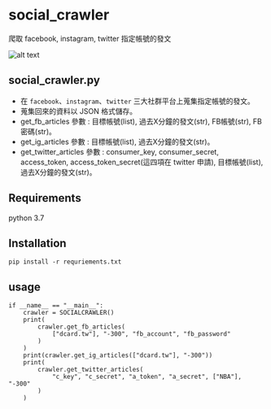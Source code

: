 # social_crawler
爬取 facebook, instagram, twitter 指定帳號的發文

![alt text](https://i.imgur.com/HC1v8Cb.gif)

## social_crawler.py
* 在 `facebook`、`instagram`、`twitter` 三大社群平台上蒐集指定帳號的發文。
* 蒐集回來的資料以 JSON 格式儲存。
* get_fb_articles 參數 : 目標帳號(list), 過去X分鐘的發文(str), FB帳號(str), FB密碼(str)。
* get_ig_articles 參數 : 目標帳號(list), 過去X分鐘的發文(str)。
* get_twitter_articles 參數 : consumer_key, consumer_secret, access_token, access_token_secret(這四項在 twitter 申請), 目標帳號(list), 過去X分鐘的發文(str)。

## Requirements
python 3.7

## Installation
`pip install -r requriements.txt`

## usage
```
if __name__ == "__main__":
    crawler = SOCIALCRAWLER()
    print(
        crawler.get_fb_articles(
            ["dcard.tw"], "-300", "fb_account", "fb_password"
        )
    )
    print(crawler.get_ig_articles(["dcard.tw"], "-300"))
    print(
        crawler.get_twitter_articles(
            "c_key", "c_secret", "a_token", "a_secret", ["NBA"], "-300"
        )
    )
```
